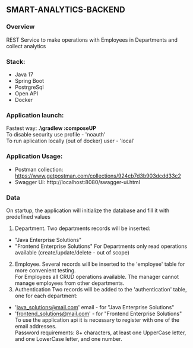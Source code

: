 ## SMART-ANALYTICS-BACKEND

### Overview
REST Service to make operations with Employees in Departments and collect analytics

### Stack:
- Java 17
- Spring Boot
- PostrgreSql
- Open API
- Docker

### Application launch:
Fastest way: **.\gradlew :composeUP**  
To disable security use profile - 'noauth'  
To run aplication locally (out of docker) user - 'local'

### Application Usage:
- Postman collection: https://www.getpostman.com/collections/924cb7d3b903dcdd33c2
- Swagger UI: http://localhost:8080/swagger-ui.html

### Data
On startup, the application will initialize the database and fill it with predefined values
1. Department.
  Two departments records will be inserted:
  - "Java Enterprise Solutions"
  - "Frontend Enterprise Solutions"
  For Departments only read operations available (create/update/delete - out of scope)
2. Employee.
  Several records will be inserted to the 'employee' table for more convenient testing.  
  For Employees all CRUD operations available. The manager cannot manage employees from other departments.
3. Authentication
  Two records will be added to the 'authentication' table, one for each department:
  - 'java_solutions@mail.com' email - for "Java Enterprise Solutions"
  - 'frontend_solutions@mail.com' - for "Frontend Enterprise Solutions"  
  To use the application api it is necessary to register with one of the email addresses.   
  Password requirements: 8+ characters, at least one UpperCase letter, and one LowerCase letter, and one number.

